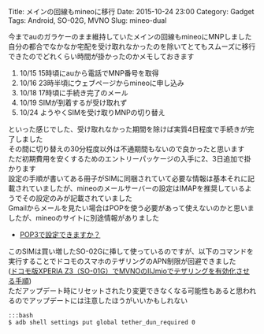 Title: メインの回線もmineoに移行
Date: 2015-10-24 23:00
Category: Gadget
Tags: Android, SO-02G, MVNO
Slug: mineo-dual

今までauのガラケーのまま維持していたメインの回線もmineoにMNPしました  
自分の都合でなかなか宅配を受け取れなかったのを除いてとてもスムーズに移行できたのでどれくらい時間が掛かったのかメモしておきます

1. 10/15 15時頃にauから電話でMNP番号を取得
1. 10/16 23時半頃にウェブページからmineoに申し込み
1. 10/18 17時頃に手続き完了のメール
1. 10/19 SIMが到着するが受け取れず
1. 10/24 ようやくSIMを受け取りMNPの切り替え

といった感じでした、受け取れなかった期間を除けば実質4日程度で手続きが完了しました  
その間に切り替えの30分程度以外は不通期間もないので良かったと思います  
ただ初期費用を安くするためのエントリーパッケージの入手に2、3日追加で掛かります  
設定の手順が書いてある冊子がSIMに同梱されていて必要な情報は基本それに記載されていましたが、mineoのメールサーバーの設定はIMAPを推奨しているようでその設定のみが記載されていました  
Gmailからメールを見たい場合はPOPを使う必要があって使えないのかと思いましたが、mineoのサイトに別途情報がありました  

* [POP3で設定できますか？](http://support.mineo.jp/usqa/set/initset/mail/4208847_8870.html)

このSIMは買い増したSO-02Gに挿して使っているのですが、以下のコマンドを実行することでドコモのスマホのテザリングのAPN制限が回避できました  
([ドコモ版XPERIA Z3（SO-01G）でMVNOのIIJmioでテザリングを有効化させる手順](http://app-roid.com/blog-entry-1498.html))  
ただアップデート時にリセットされたり変更できなくなる可能性もあると思われるのでアップデートには注意したほうがいいかもしれない

    :::bash
    $ adb shell settings put global tether_dun_required 0

